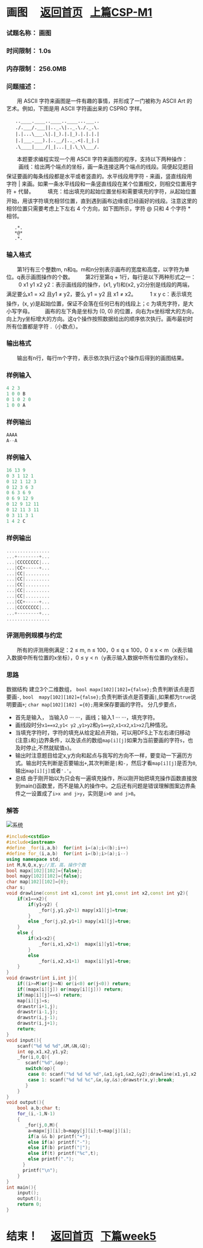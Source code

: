 #  画图          &nbsp;&nbsp;&nbsp;    [返回首页](./index.md)&nbsp;&nbsp;  [上篇CSP-M1](./CSP-M1.md)
### 试题名称：	画图
### 时间限制：	1.0s
### 内存限制：	256.0MB
### 问题描述：	 
　　用 ASCII 字符来画图是一件有趣的事情，并形成了一门被称为 ASCII Art 的艺术。例如，下图是用 ASCII 字符画出来的 CSPRO 字样。
```
　　..____.____..____..____...___..
　　./.___/.___||.._.\|.._.\./._.\.
　　|.|...\___.\|.|_).|.|_).|.|.|.|
　　|.|___.___).|..__/|.._.<|.|_|.|
　　.\____|____/|_|...|_|.\_\\___/.
```
　　本题要求编程实现一个用 ASCII 字符来画图的程序，支持以下两种操作：
　　 画线：给出两个端点的坐标，画一条连接这两个端点的线段。简便起见题目保证要画的每条线段都是水平或者竖直的。水平线段用字符 - 来画，竖直线段用字符 | 来画。如果一条水平线段和一条竖直线段在某个位置相交，则相交位置用字符 + 代替。
　　 填充：给出填充的起始位置坐标和需要填充的字符，从起始位置开始，用该字符填充相邻位置，直到遇到画布边缘或已经画好的线段。注意这里的相邻位置只需要考虑上下左右 4 个方向，如下图所示，字符 @ 只和 4 个字符 * 相邻。
```　　
   .*.
   *@*
   .*.
```
### 输入格式
　　第1行有三个整数m, n和q。m和n分别表示画布的宽度和高度，以字符为单位。q表示画图操作的个数。
　　第2行至第q + 1行，每行是以下两种形式之一：
　　 0 x1 y1 x2 y2：表示画线段的操作，(x1, y1)和(x2, y2)分别是线段的两端，满足要么x1 = x2 且y1 ≠ y2，要么 y1 = y2 且 x1 ≠ x2。
　　 1 x y c：表示填充操作，(x, y)是起始位置，保证不会落在任何已有的线段上；c 为填充字符，是大小写字母。
　　画布的左下角是坐标为 (0, 0) 的位置，向右为x坐标增大的方向，向上为y坐标增大的方向。这q个操作按照数据给出的顺序依次执行。画布最初时所有位置都是字符 .（小数点）。
### 输出格式
　　输出有n行，每行m个字符，表示依次执行这q个操作后得到的画图结果。
### 样例输入
```cpp
4 2 3
1 0 0 B
0 1 0 2 0
1 0 0 A
```
### 样例输出
```cpp
AAAA
A--A
```
### 样例输入
```cpp
16 13 9
0 3 1 12 1
0 12 1 12 3
0 12 3 6 3
0 6 3 6 9
0 6 9 12 9
0 12 9 12 11
0 12 11 3 11
0 3 11 3 1
1 4 2 C
```
### 样例输出
```cpp
................
...+--------+...
...|CCCCCCCC|...
...|CC+-----+...
...|CC|.........
...|CC|.........
...|CC|.........
...|CC|.........
...|CC|.........
...|CC+-----+...
...|CCCCCCCC|...
...+--------+...
................
```
### 评测用例规模与约定
　　所有的评测用例满足：2 ≤ m, n ≤ 100，0 ≤ q ≤ 100，0 ≤ x < m（x表示输入数据中所有位置的x坐标），0 ≤ y < n（y表示输入数据中所有位置的y坐标）。
### 思路
数据结构 建立3个二维数组，
``bool mapx[102][102]={false};``负责判断该点是否要画``-``,
``bool  mapy[102][102]={false};``负责判断该点是否要画``|``,如果都为``true``说明要画``+``;
``char map[102][102] ={0};``用来保存要画的字符。
分几步要点，
+ 首先是输入，
      当输入0 ··· ···，画线；输入1 ··· ···，填充字符。    
+  画线段时分``x1==x2``,``y1< y2`` ,``y1>y2``和``y1==y2``,``x1<x2``,``x1>x2``几种情况。      
+  当填充字符时，字符的填充从给定起点开始，可以用DFS上下左右递归移动(注意``i``和``j``边界条件，以及该点的数组``map[i][j]``如果为当前要画的字符``s``，也及时停止,不然就赋值``s``)。      
+  输出时注意题目给定x,y方向和起点与我写的方向不一样，要变动一下遍历方式。输出时先判断是否要输出``+``,其次判断是``|``和``-``，然后才看``map[i][j]``是否为``0``,输出``map[i][j]``或者``'.'``。      
+  总结
       由于刚开始以为只会有一遍填充操作，所以刚开始把填充操作函数直接放到main()函数里，而不是输入的操作中。之后还有问题是错误理解图案边界条件之一设置成了``i>x and j>y``，实则是``i>0 and j>0``。       
### 解答
![系统](https://img-blog.csdnimg.cn/20200317192521192.PNG?x-oss-process=image/watermark,type_ZmFuZ3poZW5naGVpdGk,shadow_10,text_aHR0cHM6Ly9ibG9nLmNzZG4ubmV0L3dlaXhpbl80MzYzMzE1Mw==,size_16,color_FFFFFF,t_70)
```cpp
#include<cstdio>
#include<iostream>
#define _for(i,a,b)  for(int i=(a);i<(b);i++)
#define for_(i,a,b)  for(int i=(b);i>(a);i--)
using namespace std;
int M,N,Q,x,y;//宽，高，操作个数 
bool mapx[102][102]={false};
bool mapy[102][102]={false};
char map[102][102]={0};
char s;
void drawline(const int x1,const int y1,const int x2,const int y2){      //画线
	if(x1==x2){
		if(y1<y2) {
			_for(j,y1,y2+1) mapy[x1][j]=true;
		}
		else _for(j,y2,y1+1) mapy[x1][j]=true;
	}
	else {
		if(x1<x2){
			_for(i,x1,x2+1)  mapx[i][y1]=true;
		}
		else 
			_for(i,x2,x1+1)  mapx[i][y1]=true; 
	}
}
void drawstr(int i,int j){                                               //画字符 DFS
	if((i>=M)or(j>=N) or(i<0) or(j<0)) return;
	if((mapx[i][j]) or(mapy[i][j])) return; 
	if(map[i][j]==s) return;
	map[i][j]=s; 
	drawstr(i+1,j);
	drawstr(i-1,j);
	drawstr(i,j-1);
	drawstr(i,j+1);
	return;
}
void input(){                                                             //输入 
	scanf("%d %d %d",&M,&N,&Q);
	int op,x1,x2,y1,y2;
	_for(i,0,Q){
	   scanf("%d",&op);
	   switch(op){
	   	case 0: scanf("%d %d %d %d",&x1,&y1,&x2,&y2);drawline(x1,y1,x2,y2);break;
	   	case 1: scanf("%d %d %c",&x,&y,&s);drawstr(x,y);break;
	   }	
	}
}
void output(){                                                            //输出 
	bool a,b;char t;
	for_(i,-1,N-1)
	{
	   _for(j,0,M){
	  	a=mapx[j][i];b=mapy[j][i];t=map[j][i];
	    if(a && b) printf("+");
	    else if(a) printf("-");
	  	else if(b) printf("|"); 
	  	else if(t) printf("%c",t);
	  	else printf(".");
	  }
	  printf("\n");
	}
}
int main(){
	input();
	output();
	return 0;
} 
```
#  结束！        &nbsp;&nbsp;&nbsp;     [返回首页](./index.md)&nbsp;&nbsp;  [下篇week5](./week5.md)
